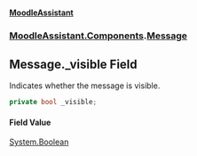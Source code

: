 #### [MoodleAssistant](index.md 'index')
### [MoodleAssistant.Components](MoodleAssistant.Components.md 'MoodleAssistant.Components').[Message](MoodleAssistant.Components.Message.md 'MoodleAssistant.Components.Message')

## Message._visible Field

Indicates whether the message is visible.

```csharp
private bool _visible;
```

#### Field Value
[System.Boolean](https://docs.microsoft.com/en-us/dotnet/api/System.Boolean 'System.Boolean')